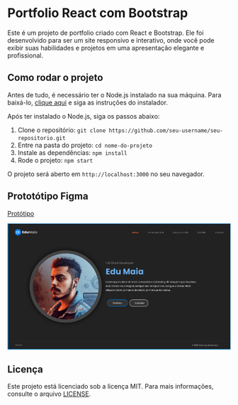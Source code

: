 # Portfolio React com Bootstrap

Este é um projeto de portfolio criado com React e Bootstrap. Ele foi desenvolvido para ser um site responsivo e interativo, onde você pode exibir suas habilidades e projetos em uma apresentação elegante e profissional.

## Como rodar o projeto

Antes de tudo, é necessário ter o Node.js instalado na sua máquina. Para baixá-lo, [clique aqui](https://nodejs.org/en/download/) e siga as instruções do instalador.

Após ter instalado o Node.js, siga os passos abaixo:

1. Clone o repositório: `git clone https://github.com/seu-username/seu-repositorio.git`
2. Entre na pasta do projeto: `cd nome-do-projeto`
3. Instale as dependências: `npm install`
4. Rode o projeto: `npm start`

O projeto será aberto em `http://localhost:3000` no seu navegador.

## Prototótipo Figma

[Protótipo](https://www.figma.com/file/LF91box2diLkbXOHAZLOW5/Portfolio?node-id=0%3A1&t=NWQMzhyb7cPgVOtf-1)



![print](/src/assets/print.png)

## Licença

Este projeto está licenciado sob a licença MIT. Para mais informações, consulte o arquivo [LICENSE](LICENSE).